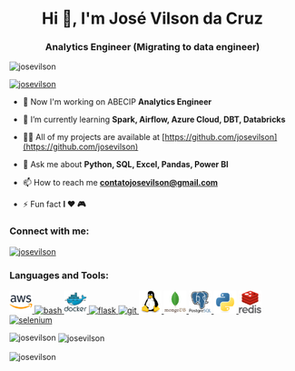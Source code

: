 <h1 align="center">Hi 👋, I'm José Vilson da Cruz</h1>
<h3 align="center">Analytics Engineer (Migrating to data engineer)</h3>

<p align="left"> <img src="https://komarev.com/ghpvc/?username=josevilson&label=Profile%20views&color=0e75b6&style=flat" alt="josevilson" /> </p>

<p align="left"> <a href="https://github.com/ryo-ma/github-profile-trophy"><img src="https://github-profile-trophy.vercel.app/?username=josevilson" alt="josevilson" /></a> </p>

- 🔭 Now I'm working on ABECIP **Analytics Engineer**

- 🌱 I’m currently learning **Spark, Airflow, Azure Cloud, DBT, Databricks**

- 👨‍💻 All of my projects are available at [https://github.com/josevilson](https://github.com/josevilson)

- 💬 Ask me about **Python, SQL, Excel, Pandas, Power BI**

- 📫 How to reach me **contatojosevilson@gmail.com**

- ⚡ Fun fact **I ❤️ 🎮**

<h3 align="left">Connect with me:</h3>
<p align="left">
<a href="https://linkedin.com/in/josevilson" target="blank"><img align="center" src="https://raw.githubusercontent.com/rahuldkjain/github-profile-readme-generator/master/src/images/icons/Social/linked-in-alt.svg" alt="josevilson" height="30" width="40" /></a>
</p>

<h3 align="left">Languages and Tools:</h3>
<p align="left"> <a href="https://aws.amazon.com" target="_blank" rel="noreferrer"> <img src="https://raw.githubusercontent.com/devicons/devicon/master/icons/amazonwebservices/amazonwebservices-original-wordmark.svg" alt="aws" width="40" height="40"/> </a> <a href="https://www.gnu.org/software/bash/" target="_blank" rel="noreferrer"> <img src="https://www.vectorlogo.zone/logos/gnu_bash/gnu_bash-icon.svg" alt="bash" width="40" height="40"/> </a> <a href="https://www.docker.com/" target="_blank" rel="noreferrer"> <img src="https://raw.githubusercontent.com/devicons/devicon/master/icons/docker/docker-original-wordmark.svg" alt="docker" width="40" height="40"/> </a> <a href="https://flask.palletsprojects.com/" target="_blank" rel="noreferrer"> <img src="https://www.vectorlogo.zone/logos/pocoo_flask/pocoo_flask-icon.svg" alt="flask" width="40" height="40"/> </a> <a href="https://git-scm.com/" target="_blank" rel="noreferrer"> <img src="https://www.vectorlogo.zone/logos/git-scm/git-scm-icon.svg" alt="git" width="40" height="40"/> </a> <a href="https://www.linux.org/" target="_blank" rel="noreferrer"> <img src="https://raw.githubusercontent.com/devicons/devicon/master/icons/linux/linux-original.svg" alt="linux" width="40" height="40"/> </a> <a href="https://www.mongodb.com/" target="_blank" rel="noreferrer"> <img src="https://raw.githubusercontent.com/devicons/devicon/master/icons/mongodb/mongodb-original-wordmark.svg" alt="mongodb" width="40" height="40"/> </a> <a href="https://www.postgresql.org" target="_blank" rel="noreferrer"> <img src="https://raw.githubusercontent.com/devicons/devicon/master/icons/postgresql/postgresql-original-wordmark.svg" alt="postgresql" width="40" height="40"/> </a> <a href="https://www.python.org" target="_blank" rel="noreferrer"> <img src="https://raw.githubusercontent.com/devicons/devicon/master/icons/python/python-original.svg" alt="python" width="40" height="40"/> </a> <a href="https://redis.io" target="_blank" rel="noreferrer"> <img src="https://raw.githubusercontent.com/devicons/devicon/master/icons/redis/redis-original-wordmark.svg" alt="redis" width="40" height="40"/> </a> <a href="https://www.selenium.dev" target="_blank" rel="noreferrer"> <img src="https://raw.githubusercontent.com/detain/svg-logos/780f25886640cef088af994181646db2f6b1a3f8/svg/selenium-logo.svg" alt="selenium" width="40" height="40"/> </a> </p>

<p><img align="left" src="https://github-readme-stats.vercel.app/api/top-langs?username=josevilson&show_icons=true&locale=en&layout=compact" alt="josevilson" /></p>

<p>&nbsp;<img align="center" src="https://github-readme-stats.vercel.app/api?username=josevilson&show_icons=true&locale=en" alt="josevilson" /></p>

<p><img align="center" src="https://github-readme-streak-stats.herokuapp.com/?user=josevilson&" alt="josevilson" /></p>

